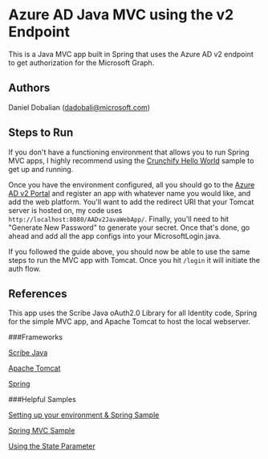 # Azure AD Java MVC using the v2 Endpoint

This is a Java MVC app built in Spring that uses the Azure AD v2 endpoint to get authorization for the Microsoft Graph.  

## Authors

Daniel Dobalian ([dadobali@microsoft.com](mailto:dadobali@microsoft.com))

## Steps to Run

If you don't have a functioning environment that allows you to run Spring MVC apps, I highly recommend using the [Crunchify Hello World](http://crunchify.com/simplest-spring-mvc-hello-world-example-tutorial-spring-model-view-controller-tips/) sample to get up and running.

Once you have the environment configured, all you should go to the [Azure AD v2 Portal](https://identity.microsoft.com/#/appList) and register an app with whatever name you would like, and add the web platform.  You'll want to add the redirect URI that your Tomcat server is hosted on, my code uses ```http://localhost:8080/AADv2JavaWebApp/```. Finally, you'll need to hit "Generate New Password" to generate your secret.  Once that's done, go ahead and add all the app configs into your MicrosoftLogin.java.

If you followed the guide above, you should now be able to use the same steps to run the MVC app with Tomcat.  Once you hit ```/login``` it will initiate the auth flow. 

## References

This app uses the Scribe Java oAuth2.0 Library for all Identity code, Spring for the simple MVC app, and Apache Tomcat to host the local webserver.

###Frameworks

[Scribe Java](https://github.com/scribejava/scribejava)

[Apache Tomcat](http://tomcat.apache.org/)

[Spring](https://spring.io/)

###Helpful Samples 

[Setting up your environment & Spring Sample](http://crunchify.com/simplest-spring-mvc-hello-world-example-tutorial-spring-model-view-controller-tips/)

[Spring MVC Sample](https://www.tutorialspoint.com/spring/spring_mvc_hello_world_example.htm)

[Using the State Parameter](https://www.jasha.eu/blogposts/2013/09/facebook-profile-data-java-scribe.html)
